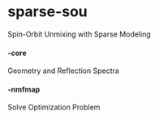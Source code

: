# sparse-sou
Spin-Orbit Unmixing with Sparse Modeling

#### -core
Geometry and Reflection Spectra

#### -nmfmap
Solve Optimization Problem 
